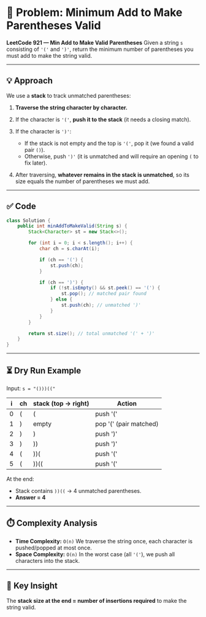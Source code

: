 

# 📝 Problem: Minimum Add to Make Parentheses Valid

**LeetCode 921 — Min Add to Make Valid Parentheses**
Given a string `s` consisting of `'('` and `')'`, return the minimum number of parentheses you must add to make the string valid.

---

## 💡 Approach

We use a **stack** to track unmatched parentheses:

1. **Traverse the string character by character.**
2. If the character is `'('`, **push it to the stack** (it needs a closing match).
3. If the character is `')'`:

   * If the stack is not empty and the top is `'('`, pop it (we found a valid pair `()`).
   * Otherwise, push `')'` (it is unmatched and will require an opening `(` to fix later).
4. After traversing, **whatever remains in the stack is unmatched**, so its size equals the number of parentheses we must add.

---

## ✅ Code

```java
class Solution {
    public int minAddToMakeValid(String s) {
        Stack<Character> st = new Stack<>();

        for (int i = 0; i < s.length(); i++) {
            char ch = s.charAt(i);

            if (ch == '(') {
                st.push(ch);
            }

            if (ch == ')') {
                if (!st.isEmpty() && st.peek() == '(') {
                    st.pop(); // matched pair found
                } else {
                    st.push(ch); // unmatched ')'
                }
            }
        }

        return st.size(); // total unmatched '(' + ')'
    }
}
```

---

## ⏳ Dry Run Example

Input:
`s = "()))(("`

| i | ch | stack (top → right) | Action                 |
| - | -- | ------------------- | ---------------------- |
| 0 | (  | (                   | push '('               |
| 1 | )  | empty               | pop '(' (pair matched) |
| 2 | )  | )                   | push ')'               |
| 3 | )  | ))                  | push ')'               |
| 4 | (  | ))(                 | push '('               |
| 5 | (  | ))((                | push '('               |

At the end:

* Stack contains `))((` → 4 unmatched parentheses.
* **Answer = 4**

---

## ⏱️ Complexity Analysis

* **Time Complexity:** `O(n)`
  We traverse the string once, each character is pushed/popped at most once.
* **Space Complexity:** `O(n)`
  In the worst case (all `'('`), we push all characters into the stack.

---

## 🔑 Key Insight

The **stack size at the end = number of insertions required** to make the string valid.

